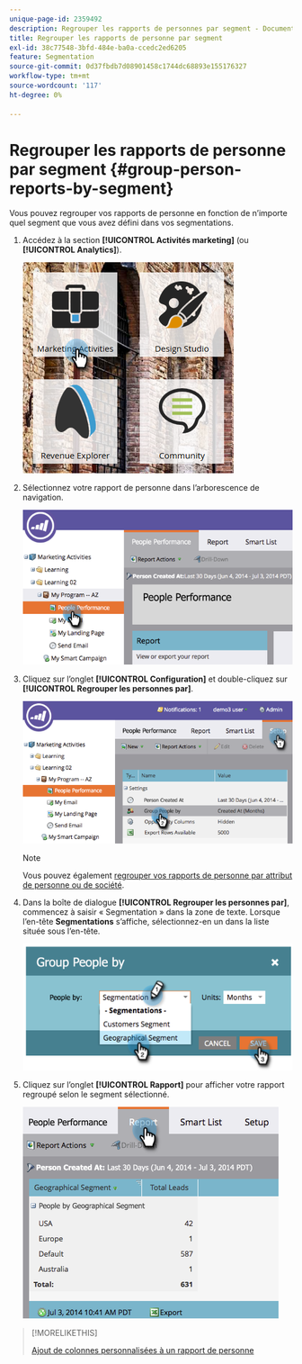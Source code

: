 ```yaml
---
unique-page-id: 2359492
description: Regrouper les rapports de personnes par segment - Documents Marketo - Documentation du produit
title: Regrouper les rapports de personne par segment
exl-id: 38c77548-3bfd-484e-ba0a-ccedc2ed6205
feature: Segmentation
source-git-commit: 0d37fbdb7d08901458c1744dc68893e155176327
workflow-type: tm+mt
source-wordcount: '117'
ht-degree: 0%

---
```


# Regrouper les rapports de personne par segment {#group-person-reports-by-segment}

Vous pouvez regrouper vos rapports de personne en fonction de n’importe quel segment que vous avez défini dans vos segmentations.

1. Accédez à la section **[!UICONTROL Activités marketing]** (ou **[!UICONTROL Analytics]**).

   ![](assets/image2017-3-28-8-3a43-3a9.png)

1. Sélectionnez votre rapport de personne dans l’arborescence de navigation.

   ![](assets/image2017-3-28-9-3a25-3a0.png)

1. Cliquez sur l’onglet **[!UICONTROL Configuration]** et double-cliquez sur **[!UICONTROL Regrouper les personnes par]**.

   ![](assets/image2017-3-28-9-3a25-3a22.png)

   >[!NOTE]
   >
   >Vous pouvez également [regrouper vos rapports de personne par attribut de personne ou de société](/help/marketo/product-docs/reporting/basic-reporting/report-activity/group-person-reports-by-attribute.md).

1. Dans la boîte de dialogue **[!UICONTROL Regrouper les personnes par]**, commencez à saisir « Segmentation » dans la zone de texte. Lorsque l’en-tête **Segmentations** s’affiche, sélectionnez-en un dans la liste située sous l’en-tête.

   ![](assets/image2017-3-28-9-3a25-3a55.png)

1. Cliquez sur l’onglet **[!UICONTROL Rapport]** pour afficher votre rapport regroupé selon le segment sélectionné.

   ![](assets/image2017-3-28-9-3a26-3a13.png)

>[!MORELIKETHIS]
>
>[Ajout de colonnes personnalisées à un rapport de personne](/help/marketo/product-docs/reporting/basic-reporting/editing-reports/add-custom-columns-to-a-person-report.md)
